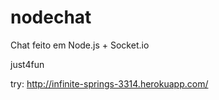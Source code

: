 nodechat
========

Chat feito em Node.js + Socket.io

just4fun

try: http://infinite-springs-3314.herokuapp.com/